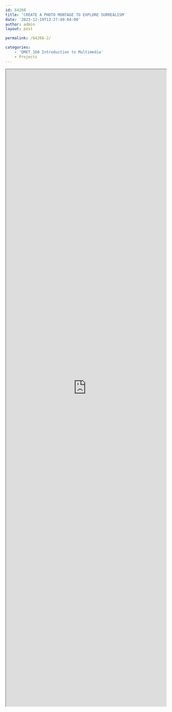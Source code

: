 ```yaml
---
id: 64268
title: 'CREATE A PHOTO MONTAGE TO EXPLORE SURREALISM'
date: '2023-12-19T13:27:49-04:00'
author: admin
layout: post

permalink: /64268-2/

categories:
    - 'DMET_160 Introduction to Multimedia'
    - Projects
---
```


<iframe src="https://docs.google.com/document/d/e/2PACX-1vQoSBljlSki96ixUxDZAy_kFnyW-EfTq2BNDtpc4_TmUxmPuldPusa8VHv0gUWxe_1sVgdpOmxagarO/pub?embedded=true" style="width: 100%; height: 2000px;"></iframe>